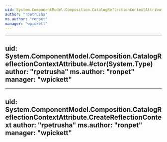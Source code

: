 ```yaml
---
uid: System.ComponentModel.Composition.CatalogReflectionContextAttribute
author: "rpetrusha"
ms.author: "ronpet"
manager: "wpickett"
---
```


---
uid: System.ComponentModel.Composition.CatalogReflectionContextAttribute.#ctor(System.Type)
author: "rpetrusha"
ms.author: "ronpet"
manager: "wpickett"
---

---
uid: System.ComponentModel.Composition.CatalogReflectionContextAttribute.CreateReflectionContext
author: "rpetrusha"
ms.author: "ronpet"
manager: "wpickett"
---
